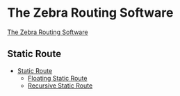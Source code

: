 # The Zebra Routing Software

[The Zebra Routing Software](ch00-00-introduction.md)

## Static Route

- [Static Route](ch01-00-what-is-static-route.md)
  - [Floating Static Route](ch01-01-floating-static-route.md)
  - [Recursive Static Route](ch01-02-recursive-static-route.md)

